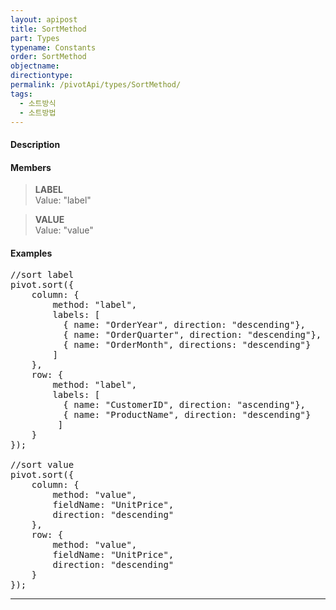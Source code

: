 ```yaml
---
layout: apipost
title: SortMethod
part: Types
typename: Constants
order: SortMethod
objectname: 
directiontype: 
permalink: /pivotApi/types/SortMethod/
tags:
  - 소트방식
  - 소트방법
---
```


#### Description


#### Members

> **LABEL**   
> Value: "label"  
>    

> **VALUE**  
> Value: "value"   
>   


#### Examples   

<pre class="prettyprint">
//sort label
pivot.sort({
  	column: {
      	method: "label",
      	labels: [  
          { name: "OrderYear", direction: "descending"},
          { name: "OrderQuarter", direction: "descending"},
          { name: "OrderMonth", directions: "descending"}
     	]
  	},
  	row: {
      	method: "label",
      	labels: [
          { name: "CustomerID", direction: "ascending"},
          { name: "ProductName", direction: "descending"}
     	 ]
  	}
});

//sort value
pivot.sort({
  	column: {
      	method: "value",
      	fieldName: "UnitPrice",
      	direction: "descending"
    },
    row: {
        method: "value",
        fieldName: "UnitPrice", 
        direction: "descending"
    }
});
</pre>

---

